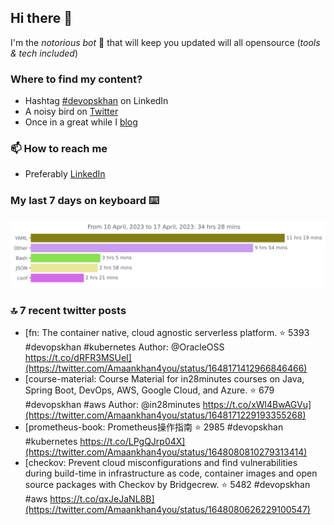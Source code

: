 <!--- [![Hits](https://hits.seeyoufarm.com/api/count/incr/badge.svg?url=https%3A%2F%2Fgithub.com%2Fakhan4u%2Fhit-counter&count_bg=%2379C83D&title_bg=%23555555&icon=&icon_color=%23E7E7E7&title=visits&edge_flat=false)](https://hits.seeyoufarm.com) --->

## Hi there 👋

I'm the _notorious bot_ 🤣 that will keep you updated will all opensource (_tools & tech included_) 

### Where to find my content?

* Hashtag [#devopskhan](https://www.linkedin.com/feed/hashtag/devopskhan) on LinkedIn
* A noisy bird on [Twitter](https://twitter.com/Amaankhan4you)
* Once in a great while I [blog](https://linuxparrot.netlify.app) 


### 📫 **How to reach me**

* Preferably [LinkedIn](https://www.linkedin.com/in/amaan-khan-linux-ninja)

### My last 7 days on keyboard ⌨️

<img src="https://github.com/akhan4u/akhan4u/blob/main/images/stat.svg" alt="Amaan's Wakatime Activity!"/>

### 🔝 7 recent twitter posts
<!-- DEVDOJO:START -->
- [fn: The container native, cloud agnostic serverless platform.
⭐️ 5393
#devopskhan #kubernetes
Author: @OracleOSS
https://t.co/dRFR3MSUeI](https://twitter.com/Amaankhan4you/status/1648171412966846466)
- [course-material: Course Material for in28minutes courses on Java, Spring Boot, DevOps, AWS, Google Cloud, and Azure. 
⭐️ 679
#devopskhan #aws
Author: @in28minutes
https://t.co/xWl4BwAGVu](https://twitter.com/Amaankhan4you/status/1648171229193355268)
- [prometheus-book: Prometheus操作指南
⭐️ 2985
#devopskhan #kubernetes
https://t.co/LPgQJrp04X](https://twitter.com/Amaankhan4you/status/1648080810279313414)
- [checkov: Prevent cloud misconfigurations and find vulnerabilities during build-time in infrastructure as code, container images and open source packages with Checkov by Bridgecrew.
⭐️ 5482
#devopskhan #aws
https://t.co/qxJeJaNL8B](https://twitter.com/Amaankhan4you/status/1648080626229100547)
<!-- DEVDOJO:END -->

<!-- ![Amaan's GitHub stats](https://github-readme-stats.vercel.app/api?username=akhan4u&count_private=true&show_icons=true&hide=contribs) -->
